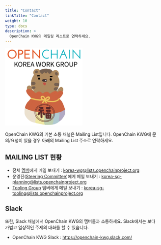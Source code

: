 ```yaml
---
title: "Contact"
linkTitle: "Contact"
weight: 10
type: docs
description: >
  OpenChain KWG의 메일링 리스트로 연락하세요.
---
```


<div ><span class="image fit">
  <img src="openchain-kwg-newyear-02.png" width="50%">
</div>

OpenChain KWG의 기본 소통 채널은 Mailing List입니다. OpenChain KWG에 문의/요청이 있을 경우 아래의 Mailing List 주소로 연락하세요. 

## MAILING LIST 현황

* 전체 [멤버](../member)에게 메일 보내기 : korea-wg@lists.openchainproject.org
* 운영진([Steering Committee](../../subgroup/planning))에게 메일 보내기 : korea-sg-planning@lists.openchainproject.org
* [Tooling Group](../../subgroup/tooling) 멤버에게 메일 보내기 : korea-sg-tooling@lists.openchainproject.org


## Slack

또한, Slack 채널에서 OpenChain KWG의 멤버들과 소통하세요. Slack에서는 보다 가볍고 일상적인 주제의 대화를 할 수 있습니다. 

* OpenChain KWG Slack : https://openchain-kwg.slack.com/